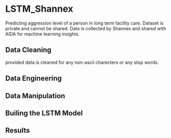 # LSTM_Shannex

Predicting aggression level of a person in long term facility care. Dataset is private and cannot be shared.
Data is collected by Shannex and shared with AIDA for machine learning insights.



## Data Cleaning
provided data is cleaned for any non-ascii charecters or any stop words.

## Data Engineering

## Data Manipulation

## Builing the LSTM Model

## Results
